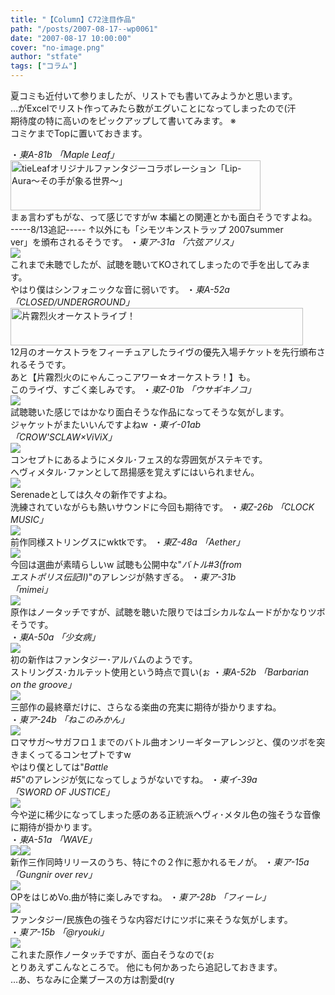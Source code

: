 ```yaml
---
title: "【Column】C72注目作品"
path: "/posts/2007-08-17--wp0061"
date: "2007-08-17 10:00:00"
cover: "no-image.png"
author: "stfate"
tags: ["コラム"]
---
```


<style type="text/css">
<!--
p {white-space: pre-wrap};
-->
</style>

夏コミも近付いて参りましたが、リストでも書いてみようかと思います。
…がExcelでリスト作ってみたら数がエグいことになってしまったので(汗
期待度の特に高いのをピックアップして書いてみます。
※ コミケまでTopに置いておきます。
<br>

<!--more-->
・<em>東A-81b 「Maple Leaf」</em>
<a href="http://tieleaf.net" target="_blank"><img src="http://tieleaf.net/lipaura/ban_lipaura400.jpg" width="400" height="80" alt="tieLeafオリジナルファンタジーコラボレーション「Lip-Aura～その手が象る世界～」"></a>
まぁ言わずもがな、って感じですがw
本編との関連とかも面白そうですよね。
-----8/13追記-----
↑以外にも「シモツキンストラップ 2007summer ver」を頒布されるそうです。
・<em>東ア-31a 「六弦アリス」</em>
<a href="http://www.rokugen.net/" target="_blank"><img src="http://www.rokugen.net/images/link/400x80.jpg"></a>
これまで未聴でしたが、試聴を聴いてKOされてしまったので手を出してみます。
やはり僕はシンフォニックな音に弱いです。
・<em>東A-52a 「CLOSED/UNDERGROUND」</em>
<a href="http://www.rekka.jp/live071208/" target="_blank"><img src="http://www.rekka.jp/live071208/img/info-banner-01.jpg" width="468" height="60" alt="片霧烈火オーケストライブ！"></a>
12月のオーケストラをフィーチュアしたライヴの優先入場チケットを先行頒布されるそうです。
あと【片霧烈火のにゃんこっこアワー☆オーケストラ！】も。
このライヴ、すごく楽しみです。
・<em>東Z-01b 「ウサギキノコ」</em>
<a href="http://chata.moo.jp/uk3/" target="_blank"><img src="http://chata.moo.jp/uk3/img/chata_uk3_banl.jpg"></a>
試聴聴いた感じではかなり面白そうな作品になってそうな気がします。
ジャケットがまたいいんですよねw
・<em>東イ-01ab 「CROW'SCLAW×ViViX」</em>
<a href="http://crowzfest.crowsclaw.info/" target="_blank"><img src="http://crowzfest.crowsclaw.info/img/banner468.jpg"></a>
コンセプトにあるようにメタル･フェス的な雰囲気がステキです。
ヘヴィメタル･ファンとして昂揚感を覚えずにはいられません。
<a href="http://www.vivix.info/serenade/ms.htm" target="_blank"><img src="http://www.vivix.info/serenade/images/ms_468.jpg"></a>
Serenadeとしては久々の新作ですよね。
洗練されていながらも熱いサウンドに今回も期待です。
・<em>東Z-26b 「CLOCK MUSIC」</em>
<a href="http://www.clock-music.com/syunta/" target="_blank"><img src="http://www.clock-music.com/syunta/bu40080.jpg"></a>
前作同様ストリングスにwktkです。
・<em>東Z-48a 「Aether」</em>
<a href="http://www.hellionsounds.com/" target="_blank"><img src="http://www.hellionsounds.com/img/hscd0006_lgc_bn.jpg"></a>
今回は選曲が素晴らしいw
試聴も公開中な"<em>バトル#3(from エストポリス伝記Ⅱ)</em>"のアレンジが熱すぎる。
・<em>東ア-31b 「mimei」</em>
<a href="http://hzwaltz.com/" target="_blank"><img src="http://stfate.net/img/mimei_yugami3.jpg" class="image" /></a>
原作はノータッチですが、試聴を聴いた限りではゴシカルなムードがかなりツボそうです。
・<em>東A-50a 「少女病」</em>
<a href="http://www.girldisease.com/" target="_blank"><img src="http://stfate.net/img/giten_58b.jpg" class="image" /></a>
初の新作はファンタジー･アルバムのようです。
ストリングス･カルテット使用という時点で買い(ぉ
・<em>東A-52b 「Barbarian on the groove」</em>
<a href="http://www.wadai.jp/bog/" target="_blank"><img src="http://www.astronotes.jp/bog/dvt/image_dv/arco_banar_ver1.jpg"></a>
三部作の最終章だけに、さらなる楽曲の充実に期待が掛かりますね。
・<em>東ア-24b 「ねこのみかん」</em>
<a href="http://www.komatsuna-ya.com/~nekonomikan/dmc/" target="_blank"><img src="http://stfate.net/img/highspeed_ele.jpg" class="image" /></a>
ロマサガ～サガフロ１までのバトル曲オンリーギターアレンジと、僕のツボを突きまくってるコンセプトですw
やはり僕としては"<em>Battle #5</em>"のアレンジが気になってしょうがないですね。
・<em>東イ-39a 「SWORD OF JUSTICE」</em>
<a href="http://www.soj.razor.jp/soj.htm" target="_blank"><img src="http://www.soj.razor.jp/thfsoj-bn2.jpg"></a>
今や逆に稀少になってしまった感のある正統派ヘヴィ･メタル色の強そうな音像に期待が掛かります。
・<em>東A-51a 「WAVE」</em>
<a href="http://wavesite.sakura.ne.jp/product/btn/btn.html" target="_blank"><img src="http://wavesite.sakura.ne.jp/product/btn/btn_b_s.jpg"></a><a href="http://wavesite.sakura.ne.jp/product/message/message.html" target="_blank"><img src="http://wavesite.sakura.ne.jp/product/message/message.jpg"></a>
新作三作同時リリースのうち、特に↑の２作に惹かれるモノが。
・<em>東ア-15a 「Gungnir over rev」</em>
<a href="http://www.gungni.com/haitoku/sound.html" target="_blank"><img src="http://www.gungni.com/img/banner/ap_sound_banner1.jpg"></a>
OPをはじめVo.曲が特に楽しみですね。
・<em>東ア-28b 「フィーレ」</em>
<a href="http://shule-aroon.sakura.ne.jp/filie/yggdrasill/index.htm" target="_blank"><img src="http://shule-aroon.sakura.ne.jp/filie/yggdrasill/ygg_b.jpg"></a>
ファンタジー/民族色の強そうな内容だけにツボに来そうな気がします。
・<em>東ア-15b 「@ryouki」</em>
<a href="http://ryouki.net/rank/" target="_blank"><img src="http://ryouki.net/rank/images/banner_468x60.jpg"></a>
これまた原作ノータッチですが、面白そうなので(ぉ
とりあえずこんなところで。
他にも何かあったら追記しておきます。
…あ、ちなみに企業ブースの方は割愛d(ry

